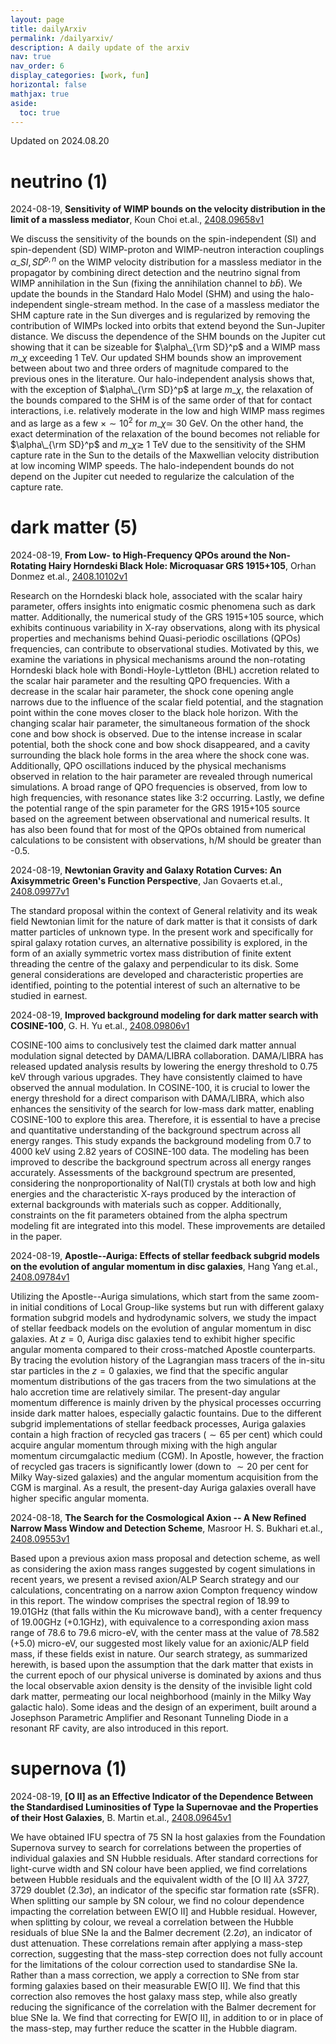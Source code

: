 ```yaml
---
layout: page
title: dailyArxiv
permalink: /dailyarxiv/
description: A daily update of the arxiv
nav: true
nav_order: 6
display_categories: [work, fun]
horizontal: false
mathjax: true
aside:
  toc: true
---
```


 Updated on 2024.08.20
# neutrino (1)

2024-08-19, **Sensitivity of WIMP bounds on the velocity distribution in the limit of a massless mediator**, Koun Choi et.al., [2408.09658v1](http://arxiv.org/abs/2408.09658v1)

 We discuss the sensitivity of the bounds on the spin-independent (SI) and spin-dependent (SD) WIMP-proton and WIMP-neutron interaction couplings $\alpha\_{SI, SD}^{p,n}$ on the WIMP velocity distribution for a massless mediator in the propagator by combining direct detection and the neutrino signal from WIMP annihilation in the Sun (fixing the annihilation channel to $b\bar{b}$). We update the bounds in the Standard Halo Model (SHM) and using the halo-independent single-stream method. In the case of a massless mediator the SHM capture rate in the Sun diverges and is regularized by removing the contribution of WIMPs locked into orbits that extend beyond the Sun-Jupiter distance. We discuss the dependence of the SHM bounds on the Jupiter cut showing that it can be sizeable for $\alpha\_{\rm SD}^p$ and a WIMP mass $m\_\chi$ exceeding 1 TeV. Our updated SHM bounds show an improvement between about two and three orders of magnitude compared to the previous ones in the literature. Our halo-independent analysis shows that, with the exception of $\alpha\_{\rm SD}^p$ at large $m\_\chi$, the relaxation of the bounds compared to the SHM is of the same order of that for contact interactions, i.e. relatively moderate in the low and high WIMP mass regimes and as large as a few $\times\sim 10^2$ for $m\_\chi\simeq$ 30 GeV. On the other hand, the exact determination of the relaxation of the bound becomes not reliable for $\alpha\_{\rm SD}^p$ and $m\_\chi\gtrsim$ 1 TeV due to the sensitivity of the SHM capture rate in the Sun to the details of the Maxwellian velocity distribution at low incoming WIMP speeds. The halo-independent bounds do not depend on the Jupiter cut needed to regularize the calculation of the capture rate.

# dark matter (5)

2024-08-19, **From Low- to High-Frequency QPOs around the Non-Rotating Hairy Horndeski Black Hole: Microquasar GRS 1915+105**, Orhan Donmez et.al., [2408.10102v1](http://arxiv.org/abs/2408.10102v1)

 Research on the Horndeski black hole, associated with the scalar hairy parameter, offers insights into enigmatic cosmic phenomena such as dark matter. Additionally, the numerical study of the GRS 1915+105 source, which exhibits continuous variability in X-ray observations, along with its physical properties and mechanisms behind Quasi-periodic oscillations (QPOs) frequencies, can contribute to observational studies. Motivated by this, we examine the variations in physical mechanisms around the non-rotating Horndeski black hole with Bondi-Hoyle-Lyttleton (BHL) accretion related to the scalar hair parameter and the resulting QPO frequencies. With a decrease in the scalar hair parameter, the shock cone opening angle narrows due to the influence of the scalar field potential, and the stagnation point within the cone moves closer to the black hole horizon. With the changing scalar hair parameter, the simultaneous formation of the shock cone and bow shock is observed. Due to the intense increase in scalar potential, both the shock cone and bow shock disappeared, and a cavity surrounding the black hole forms in the area where the shock cone was. Additionally, QPO oscillations induced by the physical mechanisms observed in relation to the hair parameter are revealed through numerical simulations. A broad range of QPO frequencies is observed, from low to high frequencies, with resonance states like 3:2 occurring. Lastly, we define the potential range of the spin parameter for the GRS 1915+105 source based on the agreement between observational and numerical results. It has also been found that for most of the QPOs obtained from numerical calculations to be consistent with observations, h/M should be greater than -0.5.

2024-08-19, **Newtonian Gravity and Galaxy Rotation Curves: An Axisymmetric Green's Function Perspective**, Jan Govaerts et.al., [2408.09977v1](http://arxiv.org/abs/2408.09977v1)

 The standard proposal within the context of General relativity and its weak field Newtonian limit for the nature of dark matter is that it consists of dark matter particles of unknown type. In the present work and specifically for spiral galaxy rotation curves, an alternative possibility is explored, in the form of an axially symmetric vortex mass distribution of finite extent threading the centre of the galaxy and perpendicular to its disk. Some general considerations are developed and characteristic properties are identified, pointing to the potential interest of such an alternative to be studied in earnest.

2024-08-19, **Improved background modeling for dark matter search with COSINE-100**, G. H. Yu et.al., [2408.09806v1](http://arxiv.org/abs/2408.09806v1)

 COSINE-100 aims to conclusively test the claimed dark matter annual modulation signal detected by DAMA/LIBRA collaboration. DAMA/LIBRA has released updated analysis results by lowering the energy threshold to 0.75 keV through various upgrades. They have consistently claimed to have observed the annual modulation. In COSINE-100, it is crucial to lower the energy threshold for a direct comparison with DAMA/LIBRA, which also enhances the sensitivity of the search for low-mass dark matter, enabling COSINE-100 to explore this area. Therefore, it is essential to have a precise and quantitative understanding of the background spectrum across all energy ranges. This study expands the background modeling from 0.7 to 4000 keV using 2.82 years of COSINE-100 data. The modeling has been improved to describe the background spectrum across all energy ranges accurately. Assessments of the background spectrum are presented, considering the nonproportionality of NaI(Tl) crystals at both low and high energies and the characteristic X-rays produced by the interaction of external backgrounds with materials such as copper. Additionally, constraints on the fit parameters obtained from the alpha spectrum modeling fit are integrated into this model. These improvements are detailed in the paper.

2024-08-19, **Apostle--Auriga: Effects of stellar feedback subgrid models on the evolution of angular momentum in disc galaxies**, Hang Yang et.al., [2408.09784v1](http://arxiv.org/abs/2408.09784v1)

 Utilizing the Apostle--Auriga simulations, which start from the same zoom-in initial conditions of Local Group-like systems but run with different galaxy formation subgrid models and hydrodynamic solvers, we study the impact of stellar feedback models on the evolution of angular momentum in disc galaxies. At $z = 0$, Auriga disc galaxies tend to exhibit higher specific angular momenta compared to their cross-matched Apostle counterparts. By tracing the evolution history of the Lagrangian mass tracers of the in-situ star particles in the $z = 0$ galaxies, we find that the specific angular momentum distributions of the gas tracers from the two simulations at the halo accretion time are relatively similar. The present-day angular momentum difference is mainly driven by the physical processes occurring inside dark matter haloes, especially galactic fountains. Due to the different subgrid implementations of stellar feedback processes, Auriga galaxies contain a high fraction of recycled gas tracers (${\sim} 65$ per cent) which could acquire angular momentum through mixing with the high angular momentum circumgalactic medium (CGM). In Apostle, however, the fraction of recycled gas tracers is significantly lower (down to ${\sim} 20$ per cent for Milky Way-sized galaxies) and the angular momentum acquisition from the CGM is marginal. As a result, the present-day Auriga galaxies overall have higher specific angular momenta.

2024-08-18, **The Search for the Cosmological Axion -- A New Refined Narrow Mass Window and Detection Scheme**, Masroor H. S. Bukhari et.al., [2408.09553v1](http://arxiv.org/abs/2408.09553v1)

 Based upon a previous axion mass proposal and detection scheme, as well as considering the axion mass ranges suggested by cogent simulations in recent years, we present a revised axion/ALP Search strategy and our calculations, concentrating on a narrow axion Compton frequency window in this report. The window comprises the spectral region of 18.99 to 19.01GHz (that falls within the Ku microwave band), with a center frequency of 19.00GHz (+0.1GHz), with equivalence to a corresponding axion mass range of 78.6 to 79.6 micro-eV, with the center mass at the value of 78.582 (+5.0) micro-eV, our suggested most likely value for an axionic/ALP field mass, if these fields exist in nature. Our search strategy, as summarized herewith, is based upon the assumption that the dark matter that exists in the current epoch of our physical universe is dominated by axions and thus the local observable axion density is the density of the invisible light cold dark matter, permeating our local neighborhood (mainly in the Milky Way galactic halo). Some ideas and the design of an experiment, built around a Josephson Parametric Amplifier and Resonant Tunneling Diode in a resonant RF cavity, are also introduced in this report.

# supernova (1)

2024-08-19, **[O II] as an Effective Indicator of the Dependence Between the Standardised Luminosities of Type Ia Supernovae and the Properties of their Host Galaxies**, B. Martin et.al., [2408.09645v1](http://arxiv.org/abs/2408.09645v1)

 We have obtained IFU spectra of 75 SN Ia host galaxies from the Foundation Supernova survey to search for correlations between the properties of individual galaxies and SN Hubble residuals. After standard corrections for light-curve width and SN colour have been applied, we find correlations between Hubble residuals and the equivalent width of the [O II] $\lambda\lambda$ 3727, 3729 doublet (2.3$\sigma$), an indicator of the specific star formation rate (sSFR). When splitting our sample by SN colour, we find no colour dependence impacting the correlation between EW[O II] and Hubble residual. However, when splitting by colour, we reveal a correlation between the Hubble residuals of blue SNe Ia and the Balmer decrement (2.2$\sigma$), an indicator of dust attenuation. These correlations remain after applying a mass-step correction, suggesting that the mass-step correction does not fully account for the limitations of the colour correction used to standardise SNe Ia. Rather than a mass correction, we apply a correction to SNe from star forming galaxies based on their measurable EW[O II]. We find that this correction also removes the host galaxy mass step, while also greatly reducing the significance of the correlation with the Balmer decrement for blue SNe Ia. We find that correcting for EW[O II], in addition to or in place of the mass-step, may further reduce the scatter in the Hubble diagram.

